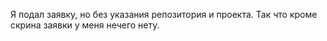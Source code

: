 Я подал заявку, но без указания репозитория и проекта. Так что кроме скрина заявки у меня нечего нету.
